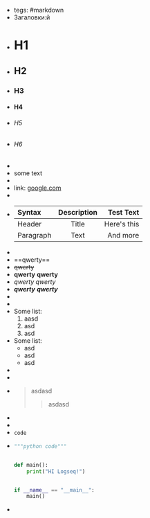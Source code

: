 - tegs: #markdown
- Загаловки:й
- # H1
- ## H2
- ### H3
- #### H4
- ###### H5
- ###### H6
-
- some text
-
- link: [google.com](https://www.google.com/)
-
- | Syntax      | Description | Test Text     |
  | :---        |    :----:   |          ---: |
  | Header      | Title       | Here's this   |
  | Paragraph   | Text        | And more      |
-
- ==qwerty==
- ~~qwerty~~
- **qwerty** __qwerty__
- *qwerty* _qwerty_
- ***qwerty*** ___qwerty___
-
-
- Some list:
  1. aasd
  2. asd
  3. asd
- Some list:
  * asd
  * asd
  * asd
-
-
- > asdasd
  >> asdasd
-
-
- `code`
- ```python
  """python code"""
  
  
  def main():
      print("HI Logseq!")
  
  
  if __name__ == "__main__":
      main()
  
  ```
-
